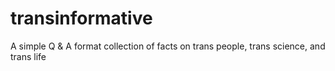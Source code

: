 # transinformative
A simple Q &amp; A format collection of facts on trans people, trans science, and trans life
